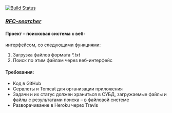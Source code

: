 [![Build Status](https://travis-ci.org/Artyom16RUS/RFC-search.svg?branch=master)](https://travis-ci.org/Artyom16RUS/RFC-search)


### _[RFC-searcher](https://rfc-search.herokuapp.com/ "«Самый крутой поисковик, №1 в России")_


#### Проект – поисковая система с веб-
интерфейсом, со следующими функциями:
1. Загрузка файлов формата _*.txt_
2. Поиск по этим файлам через веб-интерфейс

#### Требования:
* Код в GitHub
* Сервлеты и Tomcat для организации приложения
* Задачи и их статус должен храниться в СУБД, загружаемые файлы и файлы с результатами
поиска – в файловой системе
* Разворачивание в Heroku через Travis

